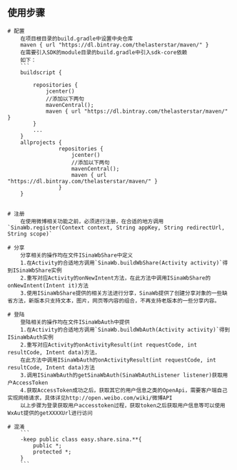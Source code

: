
## 使用步骤
    # 配置
        在项目根目录的build.gradle中设置中央仓库
        maven { url "https://dl.bintray.com/thelasterstar/maven/" }
        在需要引入SDK的module目录的build.gradle中引入sdk-core依赖
        如下：
        ```
        buildscript {

            repositories {
                jcenter()
                //添加以下两句
                mavenCentral();
                maven { url "https://dl.bintray.com/thelasterstar/maven/" }
            }
            ...
        }
        allprojects {
                    repositories {
                        jcenter()
                        //添加以下两句
                        mavenCentral();
                        maven { url "https://dl.bintray.com/thelasterstar/maven/" }
                    }
        }


    # 注册
        在使用微博相关功能之前，必须进行注册，在合适的地方调用`SinaWb.register(Context context, String appKey, String redirectUrl, String scope)`

    # 分享
        分享相关的操作均在文件ISinaWbShare中定义
        1.在Activity的合适地方调用`SinaWb.buildWbShare(Activity activity)`得到ISinaWbShare实例
        2.重写对应Activity的onNewIntent方法，在此方法中调用ISinaWbShare的onNewIntent(Intent it)方法
        3.使用ISinaWbShare提供的相关方法进行分享，SinaWb提供了创建分享对象的一些缺省方法，新版本只支持文本，图片，网页等内容的组合，不再支持老版本的一些分享内容。

    # 登陆
        登陆相关的操作均在文件ISinaWbAuth中提供
        1.在Activity的合适地方调用`SinaWb.buildWbAuth(Activity activity)`得到ISinaWbAuth实例
        2.重写对应Activity的onActivityResult(int requestCode, int resultCode, Intent data)方法，
        在此方法中调用ISinaWbAuth的onActivityResult(int requestCode, int resultCode, Intent data)方法
        3.调用ISinaWbAuth的getSinaWbAuth(SinaWbAuthListener listener)获取用户AccessToken
        4.获取AccessToken成功之后，获取其它的用户信息之类的OpenApi，需要客户端自己实现网络请求，具体详见http://open.weibo.com/wiki/微博API
        以上步骤为登录获取用户accesstoken过程，获取token之后获取用户信息等可以使用WxAut提供的getXXXXUrl进行访问

    # 混淆
        ```
        -keep public class easy.share.sina.**{
            public *;
            protected *;
        }
        ```